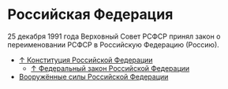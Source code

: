 # Российская Федерация

25 декабря 1991 года Верховный Совет РСФСР принял закон о переименовании РСФСР в Российскую Федерацию (Россию).

- [↑ Конституция Российской Федерации](http://kremlin.ru/acts/constitution)
  - [↑ Федеральный закон Российской Федерации](https://ru.wikipedia.org/wiki/Федеральный_закон_Российской_Федерации)
- [Вооружённые силы Российской Федерации](russian%20armed%20forces.md)
